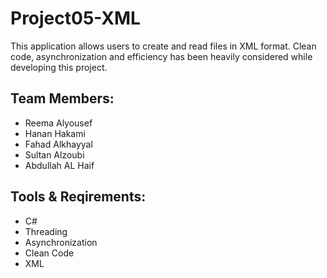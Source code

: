 # Project05-XML

This application allows users to create and read files in XML format. Clean code, asynchronization and efficiency has been heavily considered while developing this project.

## Team Members:

* Reema Alyousef
* Hanan Hakami
* Fahad Alkhayyal
* Sultan Alzoubi
* Abdullah AL Haif


## Tools & Reqirements:
- C#
- Threading
- Asynchronization
- Clean Code
- XML
